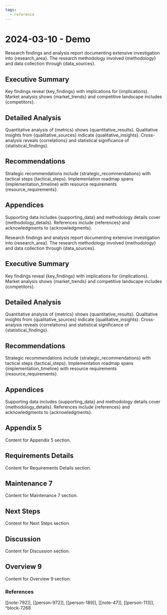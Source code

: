 ```yaml
---
tags:
  - reference
---
```


# 2024-03-10 - Demo

Research findings and analysis report documenting extensive investigation into {research_area}. The research methodology involved {methodology} and data collection through {data_sources}.

## Executive Summary
Key findings reveal {key_findings} with implications for {implications}. Market analysis shows {market_trends} and competitive landscape includes {competitors}.

## Detailed Analysis
Quantitative analysis of {metrics} shows {quantitative_results}. Qualitative insights from {qualitative_sources} indicate {qualitative_insights}. Cross-analysis reveals {correlations} and statistical significance of {statistical_findings}.

## Recommendations
Strategic recommendations include {strategic_recommendations} with tactical steps {tactical_steps}. Implementation roadmap spans {implementation_timeline} with resource requirements {resource_requirements}.

## Appendices
Supporting data includes {supporting_data} and methodology details cover {methodology_details}. References include {references} and acknowledgments to {acknowledgments}.

Research findings and analysis report documenting extensive investigation into {research_area}. The research methodology involved {methodology} and data collection through {data_sources}.

## Executive Summary
Key findings reveal {key_findings} with implications for {implications}. Market analysis shows {market_trends} and competitive landscape includes {competitors}.

## Detailed Analysis
Quantitative analysis of {metrics} shows {quantitative_results}. Qualitative insights from {qualitative_sources} indicate {qualitative_insights}. Cross-analysis reveals {correlations} and statistical significance of {statistical_findings}.

## Recommendations
Strategic recommendations include {strategic_recommendations} with tactical steps {tactical_steps}. Implementation roadmap spans {implementation_timeline} with resource requirements {resource_requirements}.

## Appendices
Supporting data includes {supporting_data} and methodology details cover {methodology_details}. References include {references} and acknowledgments to {acknowledgments}.



## Appendix 5

Content for Appendix 5 section.

## Requirements Details

Content for Requirements Details section.

## Maintenance 7

Content for Maintenance 7 section.

## Next Steps

Content for Next Steps section.

## Discussion

Content for Discussion section.

## Overview 9

Content for Overview 9 section.


### References
[[note-792]], [[person-972]], [[person-189]], [[note-47]], [[person-113]], ^block-7268
